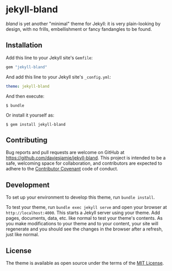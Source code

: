# jekyll-bland

*bland* is yet another "minimal" theme for Jekyll: it is very plain-looking by design, with no frills, embellishment or fancy fandangles to be found.

## Installation

Add this line to your Jekyll site's `Gemfile`:

```ruby
gem "jekyll-bland"
```

And add this line to your Jekyll site's `_config.yml`:

```yaml
theme: jekyll-bland
```

And then execute:

    $ bundle

Or install it yourself as:

    $ gem install jekyll-bland

## Contributing

Bug reports and pull requests are welcome on GitHub at https://github.com/daviesjamie/jekyll-bland. This project is intended to be a safe, welcoming space for collaboration, and contributors are expected to adhere to the [Contributor Covenant](http://contributor-covenant.org) code of conduct.

## Development

To set up your environment to develop this theme, run `bundle install`.

To test your theme, run `bundle exec jekyll serve` and open your browser at `http://localhost:4000`. This starts a Jekyll server using your theme. Add pages, documents, data, etc. like normal to test your theme's contents. As you make modifications to your theme and to your content, your site will regenerate and you should see the changes in the browser after a refresh, just like normal.

## License

The theme is available as open source under the terms of the [MIT License](https://opensource.org/licenses/MIT).

